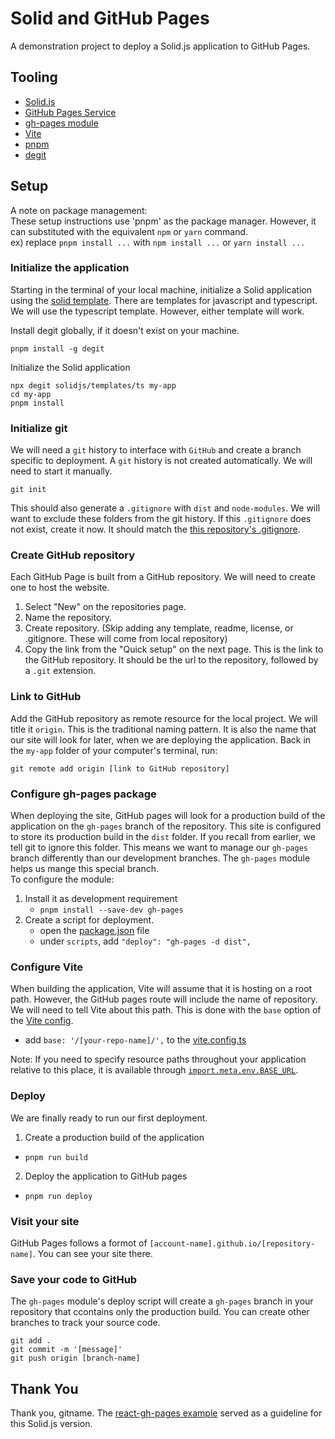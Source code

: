 # Solid and GitHub Pages

A demonstration project to deploy a Solid.js application to GitHub Pages.

## Tooling
- [Solid.js](https://www.solidjs.com/)
- [GitHub Pages Service](https://pages.github.com/)
- [gh-pages module](https://www.npmjs.com/package/gh-pages)
- [Vite](https://vitejs.dev/)
- [pnpm](https://pnpm.io/)
- [degit](https://www.npmjs.com/package/degit)

## Setup
A note on package management:  
These setup instructions use 'pnpm' as the package manager. However, it can substituted with the equivalent `npm` or `yarn` command.  
ex) replace `pnpm install ...` with `npm install ...` or `yarn install ...`

### Initialize the application

Starting in the terminal of your local machine, initialize a Solid application using the [solid template](https://www.solidjs.com/guides/getting-started#try-solid). There are templates for javascript and typescript. We will use the typescript template. However, either template will work.

Install degit globally, if it doesn't exist on your machine.
```
pnpm install -g degit
```  

Initialize the Solid application 
```
npx degit solidjs/templates/ts my-app
cd my-app
pnpm install
```

### Initialize git
We will need a `git` history to interface with `GitHub` and create a branch specific to deployment. A `git` history is not created automatically. We will need to start it manually.

```
git init
```

This should also generate a `.gitignore` with `dist` and `node-modules`. We will want to exclude these folders from the git history.
If this `.gitignore` does not exist, create it now. It should match the [this repository's .gitignore](/.gitignore).

### Create GitHub repository
Each GitHub Page is built from a GitHub repository. We will need to create one to host the website. 
1) Select "New" on the repositories page.
2) Name the repository.
3) Create repository. (Skip adding any template, readme, license, or .gitignore. These will come from local repository)
4) Copy the link from the "Quick setup" on the next page. This is the link to the GitHub repository. It should be the url to the repository, followed by a `.git` extension.

### Link to GitHub
Add the GitHub repository as remote resource for the local project. We will title it `origin`. This is the traditional naming pattern.
It is also the name that our site will look for later, when we are deploying the application.
Back in the `my-app` folder of your computer's terminal, run:  

```
git remote add origin [link to GitHub repository]
```

### Configure gh-pages package
When deploying the site, GitHub pages will look for a production build of the application on the `gh-pages` branch of the repository.
This site is configured to store its production build in the `dist` folder. If you recall from earlier, we tell git to ignore this folder.
This means we want to manage our `gh-pages` branch differently than our development branches. The `gh-pages` module helps us mange this special branch.  
To configure the module:

1) Install it as development requirement
   - `pnpm install --save-dev gh-pages`
2) Create a script for deployment.
   - open the [package.json](/package.json) file
   - under `scripts`, add `"deploy": "gh-pages -d dist",`

### Configure Vite
When building the application, Vite will assume that it is hosting on a root path. However, the GitHub pages route will include the name of repository.
We will need to tell Vite about this path. This is done with the `base` option of the [Vite config](https://vitejs.dev/config/#base).

- add `base: '/[your-repo-name]/',` to the [vite.config.ts](/vite.config.ts)

Note: If you need to specify resource paths throughout your application relative to this place,
it is available through [`import.meta.env.BASE_URL`](https://vitejs.dev/guide/env-and-mode.html).

### Deploy
We are finally ready to run our first deployment.

1) Create a production build of the application
  - `pnpm run build`
2) Deploy the application to GitHub pages
  - `pnpm run deploy`

### Visit your site
GitHub Pages follows a formot of `[account-name].github.io/[repository-name]`.
You can see your site there. 

### Save your code to GitHub
The `gh-pages` module's deploy script will create a `gh-pages` branch in your repository that ccontains only the production build. You can create other branches to track your source code.

```
git add .
git commit -m '[message]'
git push origin [branch-name]
```

## Thank You
Thank you, gitname. The [react-gh-pages example](https://github.com/gitname/react-gh-pages)
served as a guideline for this Solid.js version.

